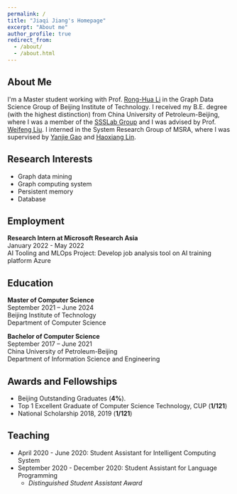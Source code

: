 ```yaml
---
permalink: /
title: "Jiaqi Jiang's Homepage"
excerpt: "About me"
author_profile: true
redirect_from: 
  - /about/
  - /about.html
---
```


## About Me

I'm a Master student working with Prof. [Rong-Hua Li](https://ronghuali.github.io/) in the Graph Data Science Group of Beijing Institute of Technology. I received my B.E. degree (with the highest distinction) from  China University of Petroleum-Beijing, where I was a member of the [SSSLab Group](https://www.ssslab.cn/) and I was advised by Prof. [Weifeng Liu](https://scholar.google.com/citations?user=6WLOuroAAAAJ&hl=zh-CN&oi=ao). I interned in the System Research Group of MSRA, where I was supervised by [Yanjie Gao](https://www.microsoft.com/en-us/research/people/yanjga/) and [Haoxiang Lin](https://www.microsoft.com/en-us/research/people/haoxlin/).


## Research Interests

- Graph data mining
- Graph computing system
- Persistent memory
- Database


## Employment
**Research Intern at Microsoft Research Asia**
<br>
January 2022 - May 2022
<br>
AI Tooling and MLOps Project: Develop job analysis tool on AI training platform Azure

## Education
**Master of Computer Science**
<br>
September 2021 – June 2024
<br>
Beijing Institute of Technology
<br>
Department of Computer Science
<br>

**Bachelor of Computer Science**
<br>
September 2017 – June 2021
<br>
China University of Petroleum-Beijing
<br>
Department of Information Science and Engineering
<br>
<!-- <br> -->

## Awards and Fellowships
- Beijing Outstanding Graduates (**4%**).
- Top 1 Excellent Graduate of Computer Science Technology, CUP (**1/121**)
- National Scholarship 2018, 2019 (**1/121**)

<!-- <br> -->

## Teaching
- April 2020 - June 2020: Student Assistant for Intelligent Computing System
- September 2020 - December 2020: Student Assistant for Language Programming
  - *Distinguished Student Assistant Award* 

